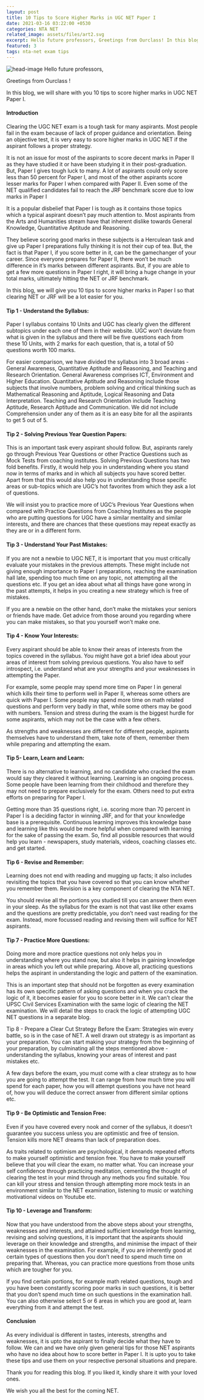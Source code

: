 ```yaml
---
layout: post
title: 10 Tips to Score Higher Marks in UGC NET Paper I
date: 2021-03-16 03:22:00 +0530
categories: NTA NET
related_image: assets/files/art2.svg
excerpt: Hello future professors, Greetings from Ourclass! In this blog, we will share with you 10 tips to score higher marks in UGC NET Paper I.
featured: 3
tags: nta-net exam tips 
---
```

![head-image](/assets/art2.svg)
Hello future professors,

Greetings from Ourclass !

In this blog, we will share with you 10 tips to score higher marks in UGC NET Paper I.

#### Introduction
Clearing the UGC NET exam is a tough task for many aspirants. Most people fail in the exam because of lack of proper guidance and orientation. Being an objective test, it is very easy to score higher marks in UGC NET if the aspirant follows a proper strategy. 

It is not an issue for most of the aspirants to score decent marks in Paper II as they have studied it or have been studying it in their post-graduation. But, Paper I gives tough luck to many. A lot of aspirants could only score less than 50 percent for Paper I, and most of the other aspirants score lesser marks for Paper I when compared with Paper II. Even some of the NET qualified candidates fail to reach the JRF benchmark score due to low marks in Paper I

It is a popular disbelief that Paper I is tough as it contains those topics which a typical aspirant doesn’t pay much attention to. Most aspirants  from the Arts and Humanities stream have that inherent dislike towards General Knowledge, Quantitative Aptitude and Reasoning. 

They believe scoring good marks in these subjects is a Herculean task and give up Paper I preparations fully thinking it is not their cup of tea. But, the fact is that Paper I, if you score better in it, can be the gamechanger of your career. Since everyone prepares for Paper II, there won’t be much difference in it’s marks between different aspirants. But, if you are able to get a few more questions in Paper I right, it will bring a huge change in your total marks, ultimately hitting the NET or JRF benchmark. 

In this blog, we will give you 10 tips to score higher marks in Paper I so that clearing NET or JRF will be a lot easier for you. 

#### Tip 1 - Understand the Syllabus:
Paper I syllabus contains 10 Units and UGC has clearly given the different subtopics under each one of them in their website. UGC won’t deviate from what is given in the syllabus and there will be five questions each from these 10 Units, with 2 marks for each question, that is, a total of 50 questions worth 100 marks. 

For easier comparison, we have divided the syllabus into 3 broad areas - General Awareness, Quantitative Aptitude and Reasoning, and Teaching and Research Orientation. General Awareness comprises ICT, Environment and Higher Education. Quantitative Aptitude and Reasoning include those subjects that involve numbers, problem solving and critical thinking such as Mathematical Reasoning and Aptitude, Logical Reasoning and Data Interpretation. Teaching and Research Orientation include Teaching Aptitude, Research Aptitude and Communication. We did not include Comprehension under any of them as it is an easy bite for all the aspirants to get 5 out of 5.

#### Tip 2 - Solving Previous Year Question Papers:
This is an important task every aspirant should follow. But, aspirants rarely go through Previous Year Questions or other Practice Questions such as Mock Tests from coaching institutes. Solving Previous Questions has two fold benefits. Firstly, it would help you in understanding where you stand now in terms of marks and in which all subjects you have scored better. Apart from that this would also help you in understanding those specific areas or sub-topics which are UGC’s hot favorites from which they ask a lot of questions. 

We will insist you to practice more of UGC’s Previous Year Questions when compared with Practice Questions from Coaching Institutes as the people who are putting questions for UGC have a similar mentality and similar interests, and there are chances that these questions may repeat exactly as they are or in a different form.

#### Tip 3 - Understand Your Past Mistakes:
If you are not a newbie to UGC NET, it is important that you must critically evaluate your mistakes in the previous attempts. These might include not giving enough importance to Paper I preparations, reaching the examination hall late, spending too much time on any topic, not attempting all the questions etc. If you get an idea about what all things have gone wrong in the past attempts, it helps in you creating a new strategy which is free of mistakes. 

If you are a newbie on the other hand, don’t make the mistakes your seniors or friends have made. Get advice from those around you regarding where you can make mistakes, so that you yourself won’t make one.

#### Tip 4 - Know Your Interests:
Every aspirant should be able to know their areas of interests from the topics covered in the syllabus. You might have got a brief idea about your areas of interest from solving previous questions. You also have to self introspect, i.e. understand what are your strengths and your weaknesses in attempting the Paper. 

For example, some people may spend more time on Paper I in general which kills their time to perform well in Paper II, whereas some others are quick with Paper I. Some people may spend more time on math related questions and perform very badly in that, while some others may be good with numbers. Tension and stress during the exam is the biggest hurdle for some aspirants, which may not be the case with a few others.

As strengths and weaknesses are different for different people, aspirants themselves have to understand them, take note of them, remember them while preparing and attempting the exam.

#### Tip 5- Learn, Learn and Learn:
There is no alternative to learning, and no candidate who cracked the exam would say they cleared it without learning. Learning is an ongoing process. Some people have been learning from their childhood and therefore they may not need to prepare exclusively for the exam. Others need to put extra efforts on preparing for Paper I. 

Getting more than 35 questions right, i.e. scoring more than 70 percent in Paper I is a deciding factor in winning JRF, and for that your knowledge base is a prerequisite. Continuous learning improves this knowledge base and learning like this would be more helpful when compared with learning for the sake of passing the exam. So, find all possible resources that would help you learn - newspapers, study materials, videos, coaching classes etc. and get started.

#### Tip 6 - Revise and Remember:
Learning does not end with reading and mugging up facts; it also includes revisiting the topics that you have covered so that you can know whether you remember them. Revision is a key component of clearing the NTA NET.

You should revise all the portions you studied till you can answer them even in your sleep. As the syllabus for the exam is not that vast like other exams and the questions are pretty predictable, you don’t need vast reading for the exam. Instead, more focussed reading and revising them will suffice for NET aspirants. 

#### Tip 7 - Practice More Questions:
Doing more and more practice questions not only helps you in understanding where you stand now, but also it helps in gaining knowledge in areas which you left out while preparing. Above all, practicing questions helps the aspirant in understanding the logic and pattern of the examination. 

This is an important step that should not be forgotten as every examination has its own specific pattern of asking questions and when you crack the logic of it, it becomes easier for you to score better in it. We can’t clear the UPSC Civil Services Examination with the same logic of clearing the NET examination. We will detail the steps to crack the logic of attempting UGC NET questions in a separate blog.

Tip 8 - Prepare a Clear Cut Strategy Before the Exam: 
Strategies win every battle, so is in the case of NET. A well drawn out strategy is as important as your preparation. You can start making your strategy from the beginning of your preparation, by culminating all the steps mentioned above - understanding the syllabus, knowing your areas of interest and past mistakes etc.

A few days before the exam, you must come with a clear strategy as to how you are going to attempt the test. It can range from how much time you will spend for each paper, how you will attempt questions you have not heard of, how you will deduce the correct answer from different similar options etc.

#### Tip 9 - Be Optimistic and Tension Free: 
Even if you have covered every nook and corner of the syllabus, it doesn’t guarantee you success unless you are optimistic and free of tension. Tension kills more NET dreams than lack of preparation does. 

As traits related to optimism are psychological, it demands repeated efforts to make yourself optimistic and tension free. You have to make yourself believe that you will clear the exam, no matter what. You can increase your self confidence through practicing meditation, cementing the thought of clearing the test in your mind through any methods you find suitable. You can kill your stress and tension through attempting more mock tests in an environment similar to the NET examination, listening to music or watching motivational videos on Youtube etc.

#### Tip 10 - Leverage and Transform: 
Now that you have understood from the above steps about your strengths, weaknesses and interests, and attained sufficient knowledge from learning, revising and solving questions, it is important that the aspirants should leverage on their knowledge and strengths, and minimise the impact of their weaknesses in the examination. For example, if you are inherently good at certain types of questions then you don’t need to spend much time on preparing that. Whereas, you can practice more questions from those units which are tougher for you. 

If you find certain portions, for example math related questions, tough and you have been constantly scoring poor marks in such questions, it is better that you don’t spend much time on such questions in the examination hall. You can also otherwise select 5 or 6 areas in which you are good at, learn everything from it and attempt the test. 

#### Conclusion
As every individual is different in tastes, interests, strengths and weaknesses, it is upto the aspirant to  finally decide what they have to follow. We can and we have only given general tips for those NET aspirants who have no idea about how to score better in Paper I. It is upto you to take these tips and use them on your respective personal situations and prepare. 

Thank you for reading this blog. If you liked it, kindly share it with your loved ones. 

We wish you all the best for the coming NET.
